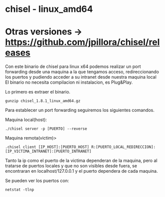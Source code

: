 # chisel - linux_amd64
# Otras versiones -> https://github.com/jpillora/chisel/releases
Con este binario de chisel para  linux x64 podemos realizar un port forwarding desde una maquina a la que tengamos acceso, redireccionando los puertos y pudiendo acceder a su intranet desde nuestra maquina local
El binario no necesita compilacion ni instalacion, es Plug&Play. 

Lo primero es extraer el binario.

    gunzip chisel_1.8.1_linux_amd64.gz

Para establecer un port forwarding seguiremos los siguientes comandos.

Maquina local(host):

    ./chisel server -p [PUERTO] --reverse
  
Maquina remota(victim)>

    .chisel client [IP_HOST]:[PUERTO_HOST] R:[PUERTO_LOCAL_REDIRECCION]:[IP_VICTIMA_INTRANET]:[PUERTO_INTRANET]
  
  
Tanto la ip como el puerto de la victima dependeran de la maquina, pero al tratarse de puertos locales y que no son visibles desde fuera,
se encontraran en localhost/127.0.0.1 y el puerto dependera de cada maquina. 

Se pueden ver los puertos con:

    netstat -tlnp 
